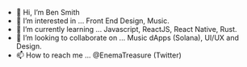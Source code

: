 - 👋 Hi, I’m Ben Smith
- 👀 I’m interested in ... Front End Design, Music.
- 🌱 I’m currently learning ... Javascript, ReactJS, React Native, Rust.
- 💞️ I’m looking to collaborate on ... Music dApps (Solana), UI/UX and Design.
- 📫 How to reach me ... @EnemaTreasure (Twitter)

<!---
cottonsmithco/cottonsmithco is a ✨ special ✨ repository because its `README.md` (this file) appears on your GitHub profile.
You can click the Preview link to take a look at your changes.
--->
